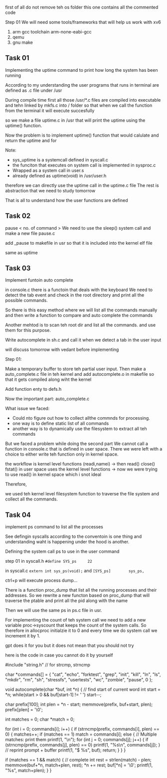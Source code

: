 first of all do not remove teh os folder this one contains all the commented code 


Step 01
We will need some tools/frameworks  that will help us work with xv6 
1) arm gcc toolchain arm-none-eabi-gcc
2) qemu
3) gnu make




## Task 01
Implementing the uptime command to print how long the system has been running

According to my understanding the user programs that runs in terminal are defined as .c file under /usr 

During compile time first all those /usr/*.c files are compiled into executable and tehn linked by mkfs.c into / folder so that when we call the function from the terminal it will execute succesfully

so we make a file uptime.c in /usr that will print the uptime using the uptime() function.

Now the problem is to implement uptime() function that would calulate and return the uptime and for 


Note:
- sys_uptime is a systemcall defined in syscall.c
- the funciton that executes on system call is implemented in sysproc.c
- Wrapped as a system call in user.s
- already defined as uptime(void) in /usr/user.h

therefore we can directly use the uptime call in the uptime.c file
The rest is abstraction that we need to study tomorrow

That is all to understand how the user functions are defined


## Task 02

pause \< no. of command \>
We need to use the sleep() system call and make a new file pause.c

add _pause  to makefile in usr so that it is included into the kernel elf file

same as uptime


## Task 03
Implement funtoin auto complete


in console.c there is a functoin that deals with the keyboard 
We need to detect the tab event and check in the root directory and print all the possible commands.

So there is this easy method where we will list all the commands manually and then write a function to compare and auto complete the commands

Another mehtod is to scan teh root dir and list all the commands. and use them for this purpose.

Write autocomplete in sh.c and call it when we detect a tab in the  user input

will discuss tomorrow with vedant before implementing



Step 01:

Make a temporary buffer to store teh partial user input. Then make a auto_complete.c file in teh kernel and add autocomplete.o in makefile so that it gets compiled along wiht the kernel

Add function enty to defs.h


Now the important part:
auto_complete.c

What issue we faced:
- Could nto figure out how to collect allthe commnds for processing.
- one way is to define static list of all commands
- another way is to dynamically use the filesystem to extract all teh commands

But we faced a problem while doing the second part
We cannot call a function in console.c that is defined in user space.
There we were left with a choice to either write teh function  only in kernel space. 

the workflow is kernel level functions (readi,namei) -> then read() close() fstat() in user space uses the kernel level functions -> now we were trying to use read() in kernel space which i snot ideal


Therefore, 

we used teh kernel level filesystem function to traverse the file system and collect all the commands.




## Task 04
implement ps command to list all the processes

See defingin syscalls according to the conventoin is one thing and understanding waht is happening under the hood is another.



Defining the system call ps to use in the user command

step 01
in syscall.h
`#define SYS_ps     22`

in syscall.c
`extern int sys_ps(void);`
and
`[SYS_ps]        sys_ps,`

ctrl+p will execute process dump...


There is a function proc_dump that list all the running processes and their addresses. So we rewrite a new functon based on proc_dump that will traverse the ptable and print all the pid along with the name 

Then we will use the same ps in ps.c file in usr.








For implementing the count of teh system call we need to add a new variable proc->syscount that keeps the count of the system calls. So therefore in allocproc initialzie it to 0 and every time we do system call we increment it by 1.




















































gpt does it for you but it does not mean that you should not try

here is the code in case you cannot do it by yourself

#include "string.h"  // for strcmp, strncmp

char *commands[] = {
  "cat", "echo", "forktest", "grep", "init", "kill", "ln", 
  "ls", "mkdir", "rm", "sh", "stressfs", "usertests", 
  "wc", "zombie", "pause", 0
};

void autocomplete(char *buf, int *n) {
  // find start of current word
  int start = *n;
  while(start > 0 && buf[start-1] != ' ')
    start--;

  char prefix[100];
  int plen = *n - start;
  memmove(prefix, buf+start, plen);
  prefix[plen] = '\0';

  int matches = 0;
  char *match = 0;

  for (int i = 0; commands[i]; i++) {
    if (strncmp(prefix, commands[i], plen) == 0) {
      matches++;
      if (matches == 1)
        match = commands[i];
      else {
        // Multiple matches: print them
        printf(1, "\n");
        for (int j = 0; commands[j]; j++) {
          if (strncmp(prefix, commands[j], plen) == 0)
            printf(1, "%s\n", commands[j]);
        }
        // reprint prompt + buffer
        printf(1, "$ %s", buf);
        return;
      }
    }
  }

  if (matches == 1 && match) {
    // complete
    int rest = strlen(match) - plen;
    memmove(buf+*n, match+plen, rest);
    *n += rest;
    buf[*n] = '\0';
    printf(1, "%s", match+plen);
  }
}
